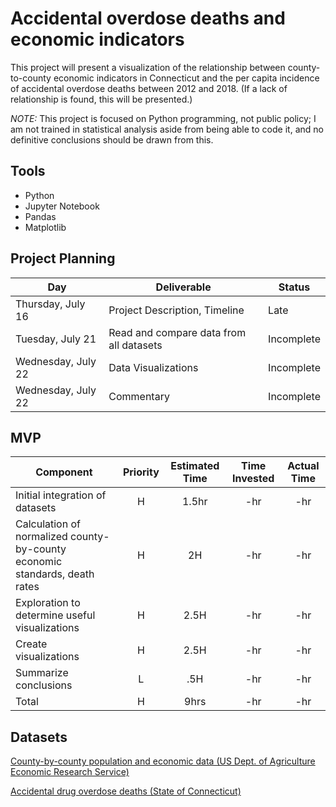 # Accidental overdose deaths and economic indicators

This project will present a visualization of the relationship between county-to-county economic indicators in Connecticut and the per capita incidence of accidental overdose deaths between 2012 and 2018. (If a lack of relationship is found, this will be presented.)

*NOTE:* This project is focused on Python programming, not public policy; I am not trained in statistical analysis aside from being able to code it, and no definitive conclusions should be drawn from this.

## Tools
* Python
* Jupyter Notebook
* Pandas
* Matplotlib

## Project Planning
|  Day | Deliverable | Status
|---|---| ---|
|Thursday, July 16| Project Description, Timeline | Late
|Tuesday, July 21| Read and compare data from all datasets | Incomplete
|Wednesday, July 22| Data Visualizations | Incomplete
|Wednesday, July 22| Commentary | Incomplete

## MVP
| Component | Priority | Estimated Time | Time Invested | Actual Time |
| --- | :---: |  :---: | :---: | :---: |
| Initial integration of datasets | H | 1.5hr | -hr | -hr|
| Calculation of normalized county-by-county economic standards, death rates | H | 2H | -hr | -hr|
| Exploration to determine useful visualizations | H | 2.5H | -hr | -hr|
| Create visualizations | H | 2.5H | -hr | -hr |
| Summarize conclusions | L | .5H | -hr | -hr |
| Total | H | 9hrs| -hr | -hr |

## Datasets
[County-by-county population and economic data (US Dept. of Agriculture Economic Research Service)](https://www.ers.usda.gov/data-products/county-level-data-sets/download-data/)

[Accidental drug overdose deaths (State of Connecticut)](https://catalog.data.gov/dataset/accidental-drug-related-deaths-january-2012-sept-2015)
